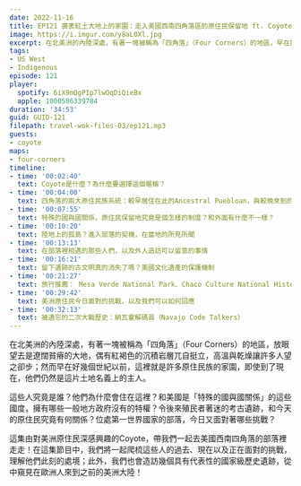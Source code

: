 ```yaml
---
date: 2022-11-16
title: EP121 廣袤紅土大地上的家園：走入美國西南四角落區的原住民保留地 ft. Coyote
image: https://i.imgur.com/y8aL0Xl.jpg
excerpt: 在北美洲的內陸深處，有著一塊被稱為「四角落」（Four Corners）的地區，早在好幾個世紀以前，這裡就是許多原住民族的家園，直到現在。這些人究竟是誰？他們為什麼會住在這裡？今日又面對著哪些挑戰？這集由對美洲原住民深感興趣的Coyote，帶我們一起去四角落的部落裡走走！
tags:
- US West
- Indigenous
episode: 121
player:
  spotify: 6iX9mOgPIp7lwOqDiQieBx
  apple: 1000586339784
duration: '34:53'
guid: GUID-121
filepath: travel-wok-files-03/ep121.mp3
guests:
- coyote
maps:
- four-corners
timeline:
- time: '00:02:40'
  text: Coyote是什麼？為什麼要選擇這個暱稱？
- time: '00:04:00'
  text: 四角落的兩大原住民族系統：較早居住在此的Ancestral Puebloan，與較晚來到的Navajo、Apache等
- time: '00:07:55'
  text: 特殊的國與國關係，原住民保留地究竟是個怎樣的制度？和外面有什麼不一樣？ 
- time: '00:10:20'
  text: 陸地上的孤島？進入部落的契機，在當地的所見所聞
- time: '00:13:13'
  text: 在部落裡相遇的那些人們，以及外人造訪可以留意的事情
- time: '00:16:21'
  text: 留下遺跡的古文明真的消失了嗎？美國文化遺產的保護機制
- time: '00:21:27'
  text: 旅行推薦： Mesa Verde National Park、Chaco Culture National Historical Park、Taos Pueblo
- time: '00:29:42'
  text: 美洲原住民今日面對的挑戰，以及我們可以如何回應
- time: '00:32:13'
  text: 被遺忘的二次大戰歷史：納瓦霍解碼員（Navajo Code Talkers）
---
```

在北美洲的內陸深處，有著一塊被稱為「四角落」（Four Corners）的地區，放眼望去是遼闊貧瘠的大地，偶有紅褐色的沉積岩層兀自挺立，高溫與乾燥讓許多人望之卻步；然而早在好幾個世紀以前，這裡就是許多原住民族的家園，即使到了現在，他們仍然是這片土地名義上的主人。

這些人究竟是誰？他們為什麼會住在這裡？和美國是「特殊的國與國關係」的這些國度，擁有哪些一般地方政府沒有的特權？令後來殖民者著迷的考古遺跡，和今天的原住民究竟有何關係？位處第一世界國家的部落，今日又面對著哪些挑戰？

這集由對美洲原住民深感興趣的Coyote，帶我們一起去美國西南四角落的部落裡走走！在這集節目中，我們將一起爬梳這些人的過去、現在以及正在面對的挑戰，理解他們此刻的處境；此外，我們也會造訪幾個具有代表性的國家級歷史遺跡，從中窺見在歐洲人來到之前的美洲大陸！
